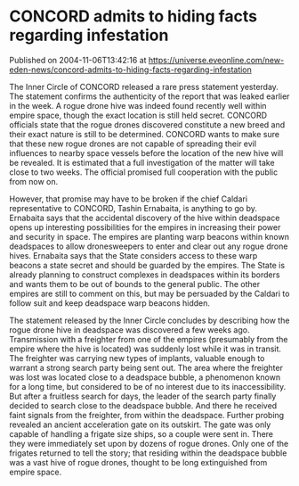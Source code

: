 # CONCORD admits to hiding facts regarding infestation
Published on 2004-11-06T13:42:16 at https://universe.eveonline.com/new-eden-news/concord-admits-to-hiding-facts-regarding-infestation

The Inner Circle of CONCORD released a rare press statement yesterday. The statement confirms the authenticity of the report that was leaked earlier in the week. A rogue drone hive was indeed found recently well within empire space, though the exact location is still held secret. CONCORD officials state that the rogue drones discovered constitute a new breed and their exact nature is still to be determined. CONCORD wants to make sure that these new rogue drones are not capable of spreading their evil influences to nearby space vessels before the location of the new hive will be revealed. It is estimated that a full investigation of the matter will take close to two weeks. The official promised full cooperation with the public from now on.   
  
However, that promise may have to be broken if the chief Caldari representative to CONCORD, Tashin Ernabaita, is anything to go by. Ernabaita says that the accidental discovery of the hive within deadspace opens up interesting possibilities for the empires in increasing their power and security in space. The empires are planting warp beacons within known deadspaces to allow dronesweepers to enter and clear out any rogue drone hives. Ernabaita says that the State considers access to these warp beacons a state secret and should be guarded by the empires. The State is already planning to construct complexes in deadspaces within its borders and wants them to be out of bounds to the general public. The other empires are still to comment on this, but may be persuaded by the Caldari to follow suit and keep deadspace warp beacons hidden.   
  
The statement released by the Inner Circle concludes by describing how the rogue drone hive in deadspace was discovered a few weeks ago. Transmission with a freighter from one of the empires (presumably from the empire where the hive is located) was suddenly lost while it was in transit. The freighter was carrying new types of implants, valuable enough to warrant a strong search party being sent out. The area where the freighter was lost was located close to a deadspace bubble, a phenomenon known for a long time, but considered to be of no interest due to its inaccessibility. But after a fruitless search for days, the leader of the search party finally decided to search close to the deadspace bubble. And there he received faint signals from the freighter, from within the deadspace. Further probing revealed an ancient acceleration gate on its outskirt. The gate was only capable of handling a frigate size ships, so a couple were sent in. There they were immediately set upon by dozens of rogue drones. Only one of the frigates returned to tell the story; that residing within the deadspace bubble was a vast hive of rogue drones, thought to be long extinguished from empire space.
